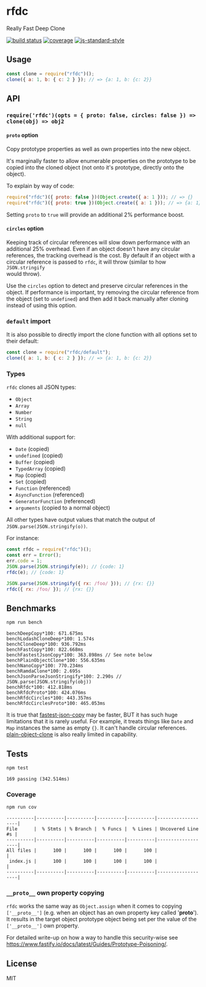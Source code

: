 # rfdc

Really Fast Deep Clone

[![build status](https://img.shields.io/travis/davidmarkclements/rfdc.svg)](https://travis-ci.org/davidmarkclements/rfdc)
[![coverage](https://img.shields.io/codecov/c/github/davidmarkclements/rfdc.svg)](https://codecov.io/gh/davidmarkclements/rfdc)
[![js-standard-style](https://img.shields.io/badge/code%20style-standard-brightgreen.svg?style=flat)](http://standardjs.com/)

## Usage

```js
const clone = require("rfdc")();
clone({ a: 1, b: { c: 2 } }); // => {a: 1, b: {c: 2}}
```

## API

### `require('rfdc')(opts = { proto: false, circles: false }) => clone(obj) => obj2`

#### `proto` option

Copy prototype properties as well as own properties into the new object.

It's marginally faster to allow enumerable properties on the prototype
to be copied into the cloned object (not onto it's prototype, directly onto the object).

To explain by way of code:

```js
require("rfdc")({ proto: false })(Object.create({ a: 1 })); // => {}
require("rfdc")({ proto: true })(Object.create({ a: 1 })); // => {a: 1}
```

Setting `proto` to `true` will provide an additional 2% performance boost.

#### `circles` option

Keeping track of circular references will slow down performance with an
additional 25% overhead. Even if an object doesn't have any circular references,
the tracking overhead is the cost. By default if an object with a circular
reference is passed to `rfdc`, it will throw (similar to how `JSON.stringify` \
would throw).

Use the `circles` option to detect and preserve circular references in the
object. If performance is important, try removing the circular reference from
the object (set to `undefined`) and then add it back manually after cloning
instead of using this option.

### `default` import

It is also possible to directly import the clone function with all options set
to their default:

```js
const clone = require("rfdc/default");
clone({ a: 1, b: { c: 2 } }); // => {a: 1, b: {c: 2}}
```

### Types

`rfdc` clones all JSON types:

- `Object`
- `Array`
- `Number`
- `String`
- `null`

With additional support for:

- `Date` (copied)
- `undefined` (copied)
- `Buffer` (copied)
- `TypedArray` (copied)
- `Map` (copied)
- `Set` (copied)
- `Function` (referenced)
- `AsyncFunction` (referenced)
- `GeneratorFunction` (referenced)
- `arguments` (copied to a normal object)

All other types have output values that match the output
of `JSON.parse(JSON.stringify(o))`.

For instance:

```js
const rfdc = require("rfdc")();
const err = Error();
err.code = 1;
JSON.parse(JSON.stringify(e)); // {code: 1}
rfdc(e); // {code: 1}

JSON.parse(JSON.stringify({ rx: /foo/ })); // {rx: {}}
rfdc({ rx: /foo/ }); // {rx: {}}
```

## Benchmarks

```sh
npm run bench
```

```
benchDeepCopy*100: 671.675ms
benchLodashCloneDeep*100: 1.574s
benchCloneDeep*100: 936.792ms
benchFastCopy*100: 822.668ms
benchFastestJsonCopy*100: 363.898ms // See note below
benchPlainObjectClone*100: 556.635ms
benchNanoCopy*100: 770.234ms
benchRamdaClone*100: 2.695s
benchJsonParseJsonStringify*100: 2.290s // JSON.parse(JSON.stringify(obj))
benchRfdc*100: 412.818ms
benchRfdcProto*100: 424.076ms
benchRfdcCircles*100: 443.357ms
benchRfdcCirclesProto*100: 465.053ms
```

It is true that [fastest-json-copy](https://www.npmjs.com/package/fastest-json-copy) may be faster, BUT it has such huge limitations that it is rarely useful. For example, it treats things like `Date` and `Map` instances the same as empty `{}`. It can't handle circular references. [plain-object-clone](https://www.npmjs.com/package/plain-object-clone) is also really limited in capability.

## Tests

```sh
npm test
```

```
169 passing (342.514ms)
```

### Coverage

```sh
npm run cov
```

```
----------|----------|----------|----------|----------|-------------------|
File      |  % Stmts | % Branch |  % Funcs |  % Lines | Uncovered Line #s |
----------|----------|----------|----------|----------|-------------------|
All files |      100 |      100 |      100 |      100 |                   |
 index.js |      100 |      100 |      100 |      100 |                   |
----------|----------|----------|----------|----------|-------------------|
```

### `__proto__` own property copying

`rfdc` works the same way as `Object.assign` when it comes to copying `['__proto__']` (e.g. when
an object has an own property key called '**proto**'). It results in the target object
prototype object being set per the value of the `['__proto__']` own property.

For detailed write-up on how a way to handle this security-wise see https://www.fastify.io/docs/latest/Guides/Prototype-Poisoning/.

## License

MIT
